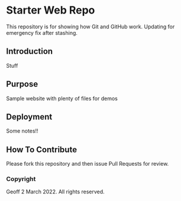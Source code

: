 # Starter Web Repo

This repository is for showing how Git and GitHub work.
Updating for emergency fix after stashing.

## Introduction

Stuff

## Purpose

Sample website with plenty of files for demos

## Deployment

Some notes!!

## How To Contribute

Please fork this repository and then issue Pull Requests for
review.

### Copyright

Geoff 2 March 2022. All rights reserved.

